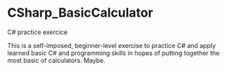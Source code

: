 # CSharp_BasicCalculator
C# practice exercice

This is a self-imposed, beginner-level exercise to practice C# and apply learned basic C# and programming skills in hopes of putting together the most basic of calculators. Maybe.
